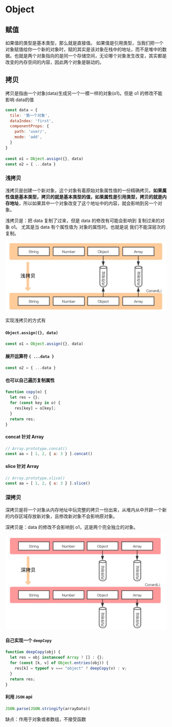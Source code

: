 # Object

## 赋值
如果值的类型是基本类型，那么就是直接值。
如果值是引用类型，当我们把一个对象赋值给你一个新的对象时，赋的其实是该对象在栈中的地址，而不是堆中的数据。也就是两个对象指向的是同一个存储空间，无论哪个对象发生改变，其实都是改变的内存空间的内容，因此两个对象是联动的。




## 拷贝
拷贝是指由一个对象(data)生成另一个一模一样的对象(o1)。但是 o1 的修改不能影响 data的值

```javascript
const data = {
  tile: '第一个对象',
  dataIndex: 'first',
  componentProps: {
    path: 'user/',
    mode: 'add',
  }
}

const o1 = Object.assign({}, data)
const o2 = { ...data }
```


### 浅拷贝
浅拷贝是创建一个新对象，这个对象有着原始对象属性值的一份精确拷贝。**如果属性值是基本类型，拷贝的就是基本类型的值，如果属性是引用类型，拷贝的就是内存地址**，所以如果其中一个对象改变了这个地址中的内容，就会影响到另一个对象。

浅拷贝是：把 data 复制了过来，但是 data 的修改有可能会影响到 复制过来的对象 o1。
尤其是当 data 有个属性值为 对象的属性时。也就是说 我们不能深层次的复制。

![浅拷贝](./pictures/浅拷贝.png)


实现浅拷贝的方式有
#### `Object.assign({}, data)`
```javascript
const o1 = Object.assign({}, data)
```

#### 展开运算符 `{ ...data }`
```javascript
const o2 = { ...data }
```

#### 也可以自己遍历复制属性
```javascript
function copy(o) {
  let res = {};
  for (const key in o) {
    res[key] = o[key];
  }
  return res;
}
```

#### concat 针对 Array
```javascript
// Array.prototype.concat()
const aa = [ 1, 2, { a: 3 } ].concat()

```

#### slice 针对 Array
```javascript
// Array.prototype.slice()  
const aa = [ 1, 2, { a: 3 } ].slice()
```




### 深拷贝
深拷贝是将一个对象从内存地址中玩完整的拷贝一份出来，从堆内从中开辟一个新的内存区域存放新对象，且修改新对象不会影响原对象。

深拷贝是：data 的修改不会影响到 o1，这是两个完全独立的对象。

![深拷贝](./pictures/深拷贝.png)



#### 自己实现一个 `deepCopy`
```javascript
function deepCopy(obj) {
  let res = obj instanceof Array ? [] : {};
  for (const [k, v] of Object.entries(obj)) {
    res[k] = typeof v === "object" ? deepCopy(v) : v;
  }
  return res;
}
```


#### 利用 `JSON` api
```javascript
JSON.parse(JSON.stringify(arrayData))
```

缺点：作用于对象或者数组，不接受函数 

